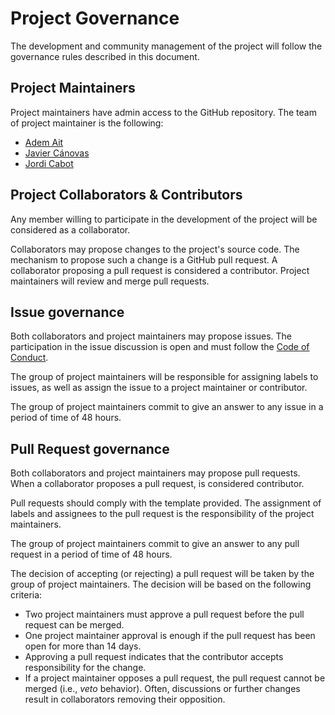 # Project Governance

The development and community management of the project will follow the governance rules described in this document.

## Project Maintainers

Project maintainers have admin access to the GitHub repository. The team of project maintainer is the following:

* [Adem Ait](https://github.com/ademait/) 
* [Javier Cánovas](https://github.com/jlcanovas/) 
* [Jordi Cabot](https://github.com/jcabot/) 

## Project Collaborators & Contributors

Any member willing to participate in the development of the project will be considered as a collaborator. 

Collaborators may propose changes to the project's source code. The mechanism to propose such a change is a GitHub pull request. A collaborator proposing a pull request is considered a contributor. Project maintainers will review and merge pull requests.

## Issue governance

Both collaborators and project maintainers may propose issues. The participation in the issue discussion is open and must follow the [Code of Conduct](CODE_OF_CONDUCT.md).

The group of project maintainers will be responsible for assigning labels to issues, as well as assign the issue to a project maintainer or contributor.

The group of project maintainers commit to give an answer to any issue in a period of time of 48 hours. 

## Pull Request governance

Both collaborators and project maintainers may propose pull requests. When a collaborator proposes a pull request, is considered contributor.

Pull requests should comply with the template provided. The assignment of labels and assignees to the pull request is the responsibility of the project maintainers.

The group of project maintainers commit to give an answer to any pull request in a period of time of 48 hours. 

The decision of accepting (or rejecting) a pull request will be taken by the group of project maintainers. The decision will be based on the following criteria:

* Two project maintainers must approve a pull request before the pull request can be merged. 
* One project maintainer approval is enough if the pull request has been open for more than 14 days.
* Approving a pull request indicates that the contributor accepts
responsibility for the change. 
* If a project maintainer opposes a pull request, the pull request cannot be merged (i.e., _veto_ behavior). Often, discussions or further changes result in collaborators removing their opposition.
